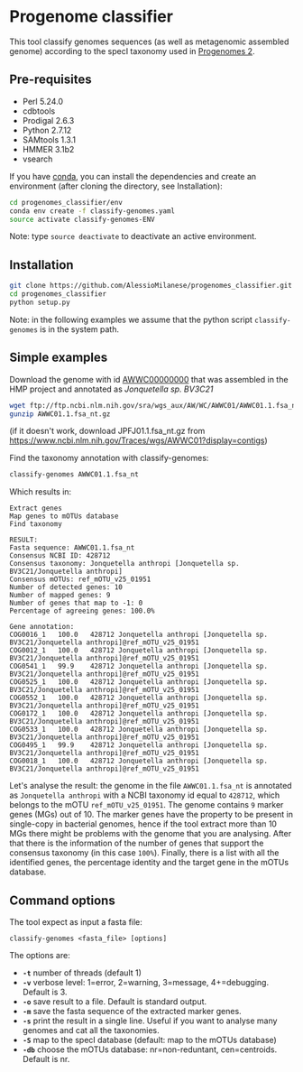 Progenome classifier
========
This tool classify genomes sequences (as well as metagenomic assembled genome) according to the specI taxonomy used in [Progenomes 2](http://progenomes.embl.de).

Pre-requisites
--------------
* Perl 5.24.0
* cdbtools
* Prodigal 2.6.3
* Python 2.7.12
* SAMtools 1.3.1
* HMMER 3.1b2
* vsearch

If you have [conda](https://conda.io/docs/), you can install the dependencies and create an environment (after cloning the directory, see Installation):
```bash
cd progenomes_classifier/env
conda env create -f classify-genomes.yaml
source activate classify-genomes-ENV
```
Note: type `source deactivate` to deactivate an active environment.

Installation
--------------
```bash
git clone https://github.com/AlessioMilanese/progenomes_classifier.git
cd progenomes_classifier
python setup.py
```

Note: in the following examples we assume that the python script ```classify-genomes``` is in the system path.


Simple examples
--------------

Download the genome with id [AWWC00000000](https://www.ncbi.nlm.nih.gov/nuccore/AWWC00000000.1) that was assembled in the HMP project and annotated as *Jonquetella sp. BV3C21*
```bash
wget ftp://ftp.ncbi.nlm.nih.gov/sra/wgs_aux/AW/WC/AWWC01/AWWC01.1.fsa_nt.gz
gunzip AWWC01.1.fsa_nt.gz
```
(if it doesn't work, download JPFJ01.1.fsa_nt.gz from https://www.ncbi.nlm.nih.gov/Traces/wgs/AWWC01?display=contigs)

Find the taxonomy annotation with classify-genomes:
```bash
classify-genomes AWWC01.1.fsa_nt
```

Which results in:
```
Extract genes
Map genes to mOTUs database
Find taxonomy

RESULT:
Fasta sequence: AWWC01.1.fsa_nt
Consensus NCBI ID: 428712
Consensus taxonomy: Jonquetella anthropi [Jonquetella sp. BV3C21/Jonquetella anthropi]
Consensus mOTUs: ref_mOTU_v25_01951
Number of detected genes: 10
Number of mapped genes: 9
Number of genes that map to -1: 0
Percentage of agreeing genes: 100.0%

Gene annotation:
COG0016_1	100.0	428712 Jonquetella anthropi [Jonquetella sp. BV3C21/Jonquetella anthropi]@ref_mOTU_v25_01951
COG0012_1	100.0	428712 Jonquetella anthropi [Jonquetella sp. BV3C21/Jonquetella anthropi]@ref_mOTU_v25_01951
COG0541_1	99.9	428712 Jonquetella anthropi [Jonquetella sp. BV3C21/Jonquetella anthropi]@ref_mOTU_v25_01951
COG0525_1	100.0	428712 Jonquetella anthropi [Jonquetella sp. BV3C21/Jonquetella anthropi]@ref_mOTU_v25_01951
COG0552_1	100.0	428712 Jonquetella anthropi [Jonquetella sp. BV3C21/Jonquetella anthropi]@ref_mOTU_v25_01951
COG0172_1	100.0	428712 Jonquetella anthropi [Jonquetella sp. BV3C21/Jonquetella anthropi]@ref_mOTU_v25_01951
COG0533_1	100.0	428712 Jonquetella anthropi [Jonquetella sp. BV3C21/Jonquetella anthropi]@ref_mOTU_v25_01951
COG0495_1	99.9	428712 Jonquetella anthropi [Jonquetella sp. BV3C21/Jonquetella anthropi]@ref_mOTU_v25_01951
COG0018_1	100.0	428712 Jonquetella anthropi [Jonquetella sp. BV3C21/Jonquetella anthropi]@ref_mOTU_v25_01951
```

Let's analyse the result: the genome in the file `AWWC01.1.fsa_nt` is annotated as `Jonquetella anthropi` with a NCBI taxonomy id equal to `428712`, which belongs to the mOTU `ref_mOTU_v25_01951`. The genome contains `9` marker genes (MGs) out of 10. The marker genes have the property to be present in single-copy in bacterial genomes, hence if the tool extract more than 10 MGs there might be problems with the genome that you are analysing. After that there is the information of the number of genes that support the consensus taxonomy (in this case `100%`). Finally, there is a list with all the identified genes, the percentage identity and the target gene in the mOTUs database.

Command options
--------------

The tool expect as input a fasta file:
```
classify-genomes <fasta_file> [options]
```

The options are:
* **`-t`** number of threads (default 1)
* **`-v`** verbose level: 1=error, 2=warning, 3=message, 4+=debugging. Default is 3.
* **`-o`** save result to a file. Default is standard output.
* **`-m`** save the fasta sequence of the extracted marker genes.
* **`-s`** print the result in a single line. Useful if you want to analyse many genomes and cat all the taxonomies.
* **`-S`** map to the specI database (default: map to the mOTUs database)
* **`-db`** choose the mOTUs database: nr=non-reduntant, cen=centroids. Default is nr.
